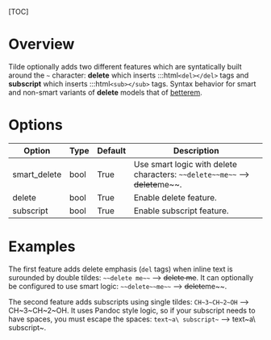 [TOC]
# Overview
Tilde optionally adds two different features which are syntatically built around the `~` character: **delete** which inserts :::html`<del></del>` tags and **subscript** which inserts :::html`<sub></sub>` tags.  Syntax behavior for smart and non-smart variants of **delete** models that of [betterem](extensions/BetterEm.html#differences).

# Options

| Option    | Type | Default | Description |
|-----------|------|---------|-------------|
| smart_delete | bool | True | Use smart logic with delete characters: `~~delete~~me~~` --> ~~delete~~me~~. |
| delete | bool | True | Enable delete feature. |
| subscript | bool | True | Enable subscript feature. |

# Examples
The first feature adds delete emphasis (`del` tags) when inline text is surounded by double tildes: `~~delete me~~` --> ~~delete me~~.  It can optionally be configured to use smart logic: `~~delete~~me~~` --> ~~delete~~me~~.

The second feature adds subscripts using single tildes: `CH~3~CH~2~OH` --> CH~3~CH~2~OH.  It uses Pandoc style logic, so if your subscript needs to have spaces, you must escape the spaces: `text~a\ subscript~` --> text~a\ subscript~.
